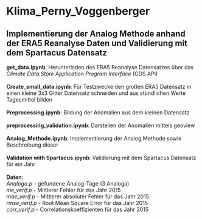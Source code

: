 # Klima_Perny_Voggenberger
## Implementierung der Analog Methode anhand der ERA5 Reanalyse Daten und Validierung mit dem Spartacus Datensatz
**get_data.ipynb**: Herunterladen des ERA5 Reanalyse Datensatzes über das *Climate Data Store Application Program Interface* (CDS API) <br>
<br>
**Create_small_data.ipynb**: Für Testzwecke den großen ERA5 Datensatz in einen kleine 3x3 Gitter Datensatz schneiden und aus stündlichen Werte Tagesmittel bilden <br>
<br>
**Preprocessing.ipynb**: Bildung der Anomalien aus dem kleinen Datensatz<br>
<br>
**preprocessing_validation.ipynb**: Darstellen der Anomalien mittels geoview <br>
<br>
**Analog_Methode.ipynb**: Implementierung der Analog Methode sowie Beschreibung dieser <br>
<br>
**Validation with Spartacus.ipynb**: Validierung mit dem Spartacus Datensatz für ein Jahr <br>
<br>
**Daten**:  <br>
*Analoga.p* - gefundene Analog-Tage (3 Analoga)<br>
*me_verif.p* - Mittlerer Fehler für das Jahr 2015<br>
*mae_verif.p* - Mittlerer absoluter Fehler für das Jahr 2015<br>
*rmse_verif.p* - Root Mean Square Error für das Jahr 2015<br>
*corr_verif.p* - Correlationskoeffizienten für das Jahr 2015<br>
